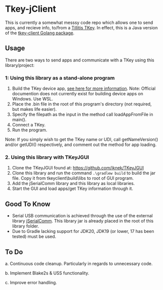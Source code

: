 # Tkey-jClient
This is currently a somewhat messsy code repo which allows one to send apps, and recieve info, to/from a [Tillitis TKey](tillitis.se). In effect, this is a Java version of the [tkey-client Golang package](https://github.com/tillitis/tkeyclient). 

## Usage
There are two ways to send apps and communicate with a TKey using this library/project:

### 1: Using this library as a stand-alone program

1. Build the TKey device app, [see here for more information](https://github.com/tillitis/tillitis-key1-apps). Note: Official documention does not currently exist for building device apps on Windows. Use WSL.
2. Place the .bin file in the root of this program's directory (not required, but makes life easier).
3. Specify the filepath as the input in the method call loadAppFromFile in main().
4. Connect a TKey.
5. Run the program.

Note: If you simply wish to get the TKey name or UDI, call getNameVersion() and/or getUDI() respectively, and comment out the method for app loading.

### 2. Using this library with TKeyJGUI

1. Clone the TKeyJGUI found at: https://github.com/iknek/TKeyJGUI
2. Clone this library and run the command ```.\gradlew build``` to build the jar file. Copy it from tkeyclient\build\libs to root of GUI program.
3. Add the jSerialComm library and this library as local libraries.
4. Start the GUI and load apps/get TKey information through it.

## Good To Know

- Serial USB communication is achieved through the use of the external library [jSerialComm](https://github.com/Fazecast/jSerialComm). This library jar is already placed in the root of this library folder.
- Due to Gradle lacking support for JDK20, JDK19 (or lower, 17 has been tested) must be used.
  
## To Do

a. Continuous code cleanup. Particularly in regards to unnecessary code. 

b. Implement Blake2s & USS functionality.

c. Improve error handling.
